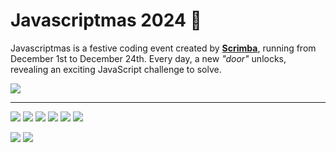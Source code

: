 # Javascriptmas 2024 🎄

Javascriptmas is a festive coding event created by [**Scrimba**](https://scrimba.com/home), running from December 1st to December 24th. Every day, a new *"door"* unlocks, revealing an exciting JavaScript challenge to solve.

![](./assets/images/hero.avif)

***

[![](./assets/images/day-01.avif)](./day-01/README.md)
[![](./assets/images/day-02.avif)](./day-02/README.md)
[![](./assets/images/day-03.avif)](./day-03/README.md)
[![](./assets/images/day-04.avif)](./day-04/README.md)
[![](./assets/images/day-05.avif)](./day-05/README.md)
[![](./assets/images/day-06.avif)](./day-06/README.md)
<!--  -->
[![](./assets/images/day-09.avif)](./day-09/README.md)
[![](./assets/images/day-10.avif)](./day-10/README.md)

